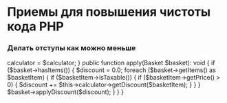 # Приемы для повышения чистоты кода PHP

### Делать отступы как можно меньше

  <?php

  class DiscountApplier
  {
      private DiscountCalculator $calculator;

      public function __construct(DiscountCalculator $calculator)
      {
          $this->calculator = $calculator;
      }

      public function apply(Basket $basket): void
      {
          if ($basket->hasItems()) {
              $discount = 0.0;

              foreach ($basket->getItems() as $basketItem) {
                  if ($basketItem->isTaxable()) {
                      if ($basketItem->getPrice() > 0) {
                          $discount += $this->calculator->getDiscount($basketItem);
                      }
                  }
              }

              $basket->applyDiscount($discount);
          }
      }
  }
